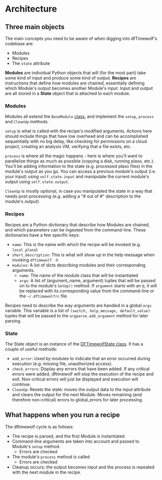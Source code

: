 # Architecture

## Three main objects

The main concepts you need to be aware of when digging into dfTimewolf's
codebase are:

*   Modules
*   Recipes
*   The `state` attribute

**Modules** are individual Python objects that will (for the most part) take
some kind of input and produce some kind of output. **Recipes** are instructions
that define how modules are chained, essentially defining which Module's output
becomes another Module's input. Input and output are all stored in a **State**
object that is attached to each module.

### Modules

Modules all extend the `BaseModule`
[class](https://github.com/log2timeline/dftimewolf/blob/master/dftimewolf/lib/module.py),
and implement the `setup`, `process` and `CleanUp` methods.

`setup` is what is called with the recipe's modified arguments. Actions here
should include things that have low overhead and can be accomplished
sequentially with no big delay, like checking for permissions on a cloud
project, creating an analysis VM, verifying that a file exists, etc.

`process` is where all the magic happens - here is where you'll want to
parallelize things as much as possible (copying a disk, running plaso, etc.).
You'll be adding information to the state (e.g. processed plaso files) in the
module's output as you go. You can access a previous module's output (i.e. your
input) using `self.state.input` and manipulate the current module's output using
`self.state.output`.

`CleanUp` is mostly optional, in case you manipulated the state in a way that
needs post-processing (e.g. adding a "# out of #" description to the module's
output)

### Recipes

Recipes are a Python dictionary that describe how Modules are chained, and which
parameters can be ingested from the command-line. These dictionaries have a few
specific keys:

*   `name`: This is the name with which the recipe will be invoked (e.g.
    `local_plaso`)
*   `short_description`: This is what will show up in the help message when
    invoking `dftimewolf -h`
*   `modules`: A list of dicts describing modules and their corresponding
    arguments.
    *   `name`: The name of the module class that will be instantiated
    *   `args`: A list of (argument_name, argument) tuples that will be passed
        on to the module's `SetUp()` method. If `argument` starts with an `@`,
        it will be replaced with its corresponding value from the command-line
        or the `~/.dftimewolfrc` file.

Recipes need to describe the way arguments are handled in a global `args`
variable. This variable is a list of `(switch, help_message, default_value)`
tuples that will be passed to the `argparse.add_argument` method for later
parsing.

### State

The State object is an instance of the [DFTimewolfState
class](https://github.com/log2timeline/dftimewolf/blob/master/dftimewolf/lib/state.py).
It has a couple of useful methods:

*   `add_error`: Used by modules to indicate that an error occurred during
    execution (e.g. missing file, unauthorized access).
*   `check_errors`: Display any errors that have been added. If any critical
    errors were added, dftimewolf will stop the execution of the recipe and
    exit. Non-critical errors will just be displayed and execution will
    continue.
*   `CleanUp`: Resets the state: moves the output data to the input attribute
    and clears the output for the next Module. Moves remaining (and therefore
    non-critical) errors to global_errors for later processing.

## What happens when you run a recipe

The dftimewolf cycle is as follows:

*   The recipe is parsed, and the first Module is instantiated
*   Command-line arguments are taken into account and passed to Module's `setup`
    method.
    *   Errors are checked
*   The module's `process` method is called
    *   Errors are checked
*   Cleanup occurs; the output becomes input and the process is repeated with
    the next module in the recipe.
